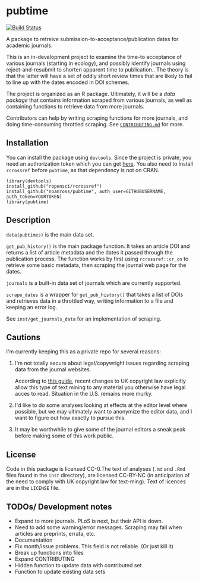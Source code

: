 pubtime
=======

[![Build
Status](https://magnum.travis-ci.com/noamross/pubtime.svg?token=JkBWVYYe2yNqyquByRrv&branch=master)](https://magnum.travis-ci.com/noamross/pubtime)

A package to retreive submission-to-acceptance/publication dates for academic
journals.

This is an in-development project to examine the time-to acceptance of various
journals (starting in ecology), and possibly identify journals using
reject-and-resubmit to shorten apparent time to publication.. The theory is that
the latter will have a set of oddly short review times that are likely to fail
to line up with the dates encoded in DOI schemes.

The project is organized as an R package. Ultimately, it will be a *data
package* that contains information scraped from various journals, as well as
containing functions to retrieve data from more journals.

Contributors can help by writing scraping functions for more journals, and doing
time-consuming throttled scraping. See
[`CONTRIBUTING.md`](https://github.com/noamross/pubtime/blob/master/CONTRIBUTING.md)
for more.

Installation
------------

You can install the package using `devtools`. Since the project is private, you
need an authorization token which you can get
[here](https://github.com/settings/tokens/new). You also need to install
`rcrossref` before `pubtime`, as that dependency is not on CRAN.

    library(devtools)
    install_github("ropensci/rcrossref")
    install_github("noamross/pubtime", auth_user=GITHUBUSERNAME, auth_token=YOURTOKEN)
    library(pubtime)

Description
-----------

`data(pubtimes)` is the main data set.

`get_pub_history()` is the main package function. It takes an article DOI and
returns a list of article metadata and the dates it passed through the
publication process. The function works by first using `rcrossref::cr_cn` to
retrieve some basic metadata, then scraping the journal web page for the dates.

`journals` is a built-in data set of journals which are currently supported.

`scrape_dates` is a wrapper for `get_pub_history()` that takes a list of DOIs
and retrieves data in a throttled way, writing information to a file and keeping
an error log.

See `inst/get_journals_data` for an implementation of scraping.

Cautions
--------

I'm currently keeping this as a private repo for several reasons:

1.  I'm not totally secure about legal/copywright issues regarding scraping data
    from the journal websites.

    According to [this
    guide](https://www.gov.uk/government/uploads/system/uploads/attachment_data/file/315014/copyright-guidance-research.pdf),
    recent changes to UK copyright law explicitly allow this type of text mining
    to any material you otherwise have legal acces to read. Situation in the
    U.S. remains more murky.

2.  I'd like to do some analyses looking at effects at the editor level where
    possible, but we may ultimately want to anonymize the editor data, and I
    want to figure out how exactly to pursue this.

3.  It may be worthwhile to give some of the journal editors a sneak peak before
    making some of this work public.

License
-------

Code in this package is licensed CC-0.The text of analyses (`.md` and `.Rmd`
files found in the `inst` directory), are licensed CC-BY-NC (in anticipation of
the need to comply with UK copyright law for text-ming). Text of licences are in
the `LICENSE` file.

TODOs/ Development notes
------------------------

-   Expand to more journals. PLoS is next, but their API is down.
-   Need to add some warning/error messages. Scraping may fail when articles are
    preprints, errata, etc.
-   Documentation
-   Fix month/issue problems. This field is not reliable. (Or just kill it)
-   Break up functions into files
-   Expand CONTRIBUTING
-   Hidden function to update data with contributed set
-   Function to update existing data sets

